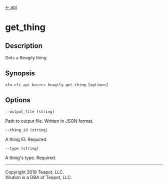 [<- api](../../../api/index.md)

# get_thing

## Description

Gets a Beagily thing.

## Synopsis

```
xln-cli api basics beagily get_thing [options]
```

## Options

`--output_file (string)`

Path to output file. Written in JSON format.

`--thing_id (string)`

A thing ID. Required.

`--type (string)`

A thing's type. Required.

---
Copyright 2019 Teapot, LLC.  
Xilution is a DBA of Teapot, LLC.

